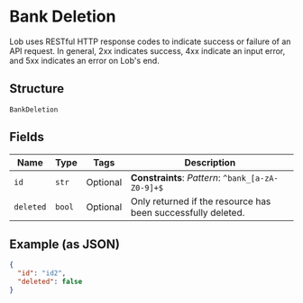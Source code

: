 
# Bank Deletion

Lob uses RESTful HTTP response codes to indicate success or failure of an API request. In general, 2xx indicates success, 4xx indicate an input error, and 5xx indicates an error on Lob's end.

## Structure

`BankDeletion`

## Fields

| Name | Type | Tags | Description |
|  --- | --- | --- | --- |
| `id` | `str` | Optional | **Constraints**: *Pattern*: `^bank_[a-zA-Z0-9]+$` |
| `deleted` | `bool` | Optional | Only returned if the resource has been successfully deleted. |

## Example (as JSON)

```json
{
  "id": "id2",
  "deleted": false
}
```

